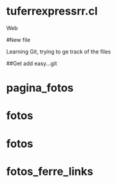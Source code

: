 # tuferrexpressrr.cl
Web

#New file

Learning Git, trying to ge track of the files

##Get add easy...git
# pagina_fotos
# fotos
# fotos
# fotos_ferre_links
